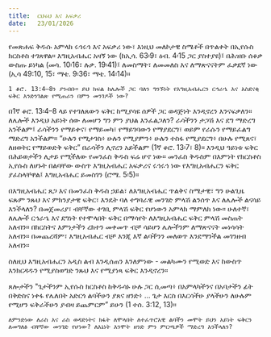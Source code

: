 ```yaml
---
title:  ርህሩህ እና አፍቃሪ
date:   23/01/2026
---
```


የመጽሐፍ ቅዱሱ አምላክ ሩኅሩኅ እና አፍቃሪ ነው፣ እነዚህ መለኮታዊ ስሜቶች በጥልቀት በኢየሱስ ክርስቶስ ተገጸዋል። እግዚአብሔር አዛኝ ነው (ከኢሳ. 63፡9፣ ዕብ. 4፡15 ጋር ያስተያዩ)፤ በሕዝቡ ሰቆቃ ውስጡ ይነካል (መሳ. 10፡16፣ ሉቃ. 19፡41)፤ ለመስማት፣ ለመመለስ እና ለማጽናናትም ፈቃደኛ ነው (ኢሳ 49:10, 15፣ ማቴ. 9፡36፣ ማቴ. 14፡14)።

`1 ቆሮ. 13:4–8ን ያንብቡ። ይህ ክፍል ከሌሎች ጋር ባለን ግንኙነት የእግዚአብሔርን ርኅራኄ እና አስደናቂ ፍቅር እንድንገልጽ የሚጠራን በምን መንገዶች ነው?`

በ1ኛ ቆሮ. 13፡4–8 ላይ የተገለጸውን ፍቅር ከሚያሳዩ ሰዎች ጋር ወዳጅነት እንዲኖረን እንናፍቃለን። ለሌሎች እንዲህ አይነት ሰው ለመሆን ግን ምን ያህል እንፈልጋለን? ራሳችንን ታጋሽ እና ደግ ማድረግ አንችልም፤ ራሳችንን የማይቀና፣ የማይመካ፣ የማይገባውን የማያደርግ፣ ወይም የራሱን የማይፈልግ ማድረግ አንችልም። “ሁሉን የሚታገስ፥ ሁሉን የሚያምን፥ ሁሉን ተስፋ የሚያደርግ፥ በሁሉ የሚጸና፣ ለዘወትር የማይወድቅ ፍቅር” በራሳችን ሊኖረን አይችልም (1ኛ ቆሮ. 13፡7፣ 8)። እንዲህ ዓይነቱ ፍቅር በሕይወታችን ሊታይ የሚችለው የመንፈስ ቅዱስ ፍሬ ሆኖ ነው። መንፈስ ቅዱስም በእምነት የክርስቶስ ኢየሱስ ለሆኑት በልባቸው ውስጥ እግዚአብሔር አፍቃሪና ሩኅሩኅ ነው የእግዚአብሔርን ፍቅር ያፈስላቸዋል፤ እግዚአብሔር ይመስገን (ሮሜ. 5፡5)።

በእግዚአብሔር ጸጋ እና በመንፈስ ቅዱስ ኃይል፣ ለእግዚአብሔር ጥልቅና ስሜታዊ፣ ግን ሁልጊዜ ፍጹም ንጹህ እና ምክንያታዊ ፍቅር፣ እንዴት ባለ ተግባራዊ መንገድ ምላሽ ልንሰጥ እና ለሌሎች ልናሳይ እንችላለን? በመጀመሪያ፣ ብቸኛው ተገቢ ምላሽ ፍቅር የሆነውን አምላክ ማምለክ ነው። ሁለተኛ፣ ለሌሎች ርኅራኄ እና ደግነት የተሞላበት ፍቅር በማሳየት ለእግዚአብሔር ፍቅር ምላሽ መስጠት አለብን። በክርስትና እምነታችን ረክተን መቀመጥ ብቻ ሳይሆን ሌሎችንም ለማጽናናት መነሳሳት አለብን። በመጨረሻም፣ እግዚአብሔር ብቻ እንጂ እኛ ልባችንን መለወጥ እንደማንችል መገንዘብ አለብን።

ስለዚህ እግዚአብሔርን አዲስ ልብ እንዲሰጠን እንለምነው - መልካሙን የሚወድ እና ከውስጥ እንክርዳዱን የሚያስወግድ ንጹህ እና የሚያነጻ ፍቅር እንዲኖረን።

ጸሎታችን "ጌታችንም ኢየሱስ ክርስቶስ ከቅዱሳኑ ሁሉ ጋር ሲመጣ፥ በአምላካችንና በአባታችን ፊት በቅድስና ነቀፋ የሌለበት አድርጎ ልባችሁን ያጸና ዘንድ፥ … ጌታ እርስ በእርሳችሁ ያላችሁን ለሁሉም የሚሆን ፍቅራችሁን ያብዛ ይጨምርም” ይሁን (1 ተሰ. 3:12, 13)።

`ለምንድነው ለራስ እና ራስ ወዳድነትና ክፋት ለሞላበት ለተፈጥሮአዊ ልባችን መሞት ይህን አይነት ፍቅርን ለመግለፅ ብቸኛው መንገድ የሆነው? ለእኔነት እንሞት ዘንድ ምን ምርጫዎች ማድረግ እንችላለን?`